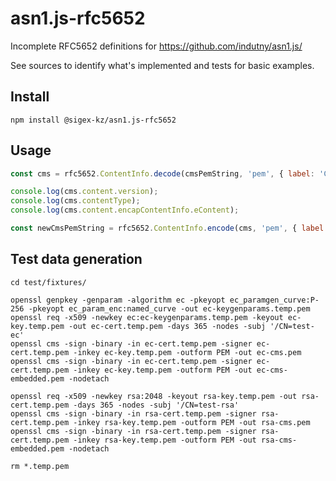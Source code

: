 # asn1.js-rfc5652

Incomplete RFC5652 definitions for https://github.com/indutny/asn1.js/

See sources to identify what's implemented and tests for basic examples.

## Install

```
npm install @sigex-kz/asn1.js-rfc5652
```

## Usage

```js
const cms = rfc5652.ContentInfo.decode(cmsPemString, 'pem', { label: 'CMS' });

console.log(cms.content.version);
console.log(cms.contentType);
console.log(cms.content.encapContentInfo.eContent);

const newCmsPemString = rfc5652.ContentInfo.encode(cms, 'pem', { label: 'CMS' });
```

## Test data generation
```
cd test/fixtures/

openssl genpkey -genparam -algorithm ec -pkeyopt ec_paramgen_curve:P-256 -pkeyopt ec_param_enc:named_curve -out ec-keygenparams.temp.pem
openssl req -x509 -newkey ec:ec-keygenparams.temp.pem -keyout ec-key.temp.pem -out ec-cert.temp.pem -days 365 -nodes -subj '/CN=test-ec'
openssl cms -sign -binary -in ec-cert.temp.pem -signer ec-cert.temp.pem -inkey ec-key.temp.pem -outform PEM -out ec-cms.pem
openssl cms -sign -binary -in ec-cert.temp.pem -signer ec-cert.temp.pem -inkey ec-key.temp.pem -outform PEM -out ec-cms-embedded.pem -nodetach

openssl req -x509 -newkey rsa:2048 -keyout rsa-key.temp.pem -out rsa-cert.temp.pem -days 365 -nodes -subj '/CN=test-rsa'
openssl cms -sign -binary -in rsa-cert.temp.pem -signer rsa-cert.temp.pem -inkey rsa-key.temp.pem -outform PEM -out rsa-cms.pem
openssl cms -sign -binary -in rsa-cert.temp.pem -signer rsa-cert.temp.pem -inkey rsa-key.temp.pem -outform PEM -out rsa-cms-embedded.pem -nodetach

rm *.temp.pem
```
